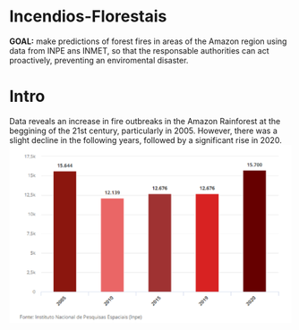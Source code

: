 # Incendios-Florestais
**GOAL:** make predictions of forest fires in areas of the Amazon region using data from INPE ans INMET, so that the responsable authorities can act proactively, preventing an enviromental disaster.

# Intro
Data reveals an increase in fire outbreaks in the Amazon Rainforest at the beggining of the 21st century, particularly in 2005. However, there was a slight decline in the following years, followed by a significant rise in 2020.
![GRAPHS OF FOREST FIRES](grafico_incendio_florestal.png)
